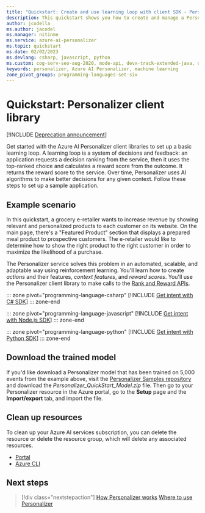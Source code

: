 ```yaml
---
title: "Quickstart: Create and use learning loop with client SDK - Personalizer"
description: This quickstart shows you how to create and manage a Personalizer learning loop using the client library.
author: jcodella
ms.author: jacodel
ms.manager: nitinme
ms.service: azure-ai-personalizer
ms.topic: quickstart
ms.date: 02/02/2023
ms.devlang: csharp, javascript, python
ms.custom: cog-serv-seo-aug-2020, mode-api, devx-track-extended-java, devx-track-js, devx-track-python
keywords: personalizer, Azure AI Personalizer, machine learning
zone_pivot_groups: programming-languages-set-six
---
```


# Quickstart: Personalizer client library

[!INCLUDE [Deprecation announcement](/includes/deprecation.md)]

Get started with the Azure AI Personalizer client libraries to set up a basic learning loop. A learning loop is a system of decisions and feedback: an application requests a decision ranking from the service, then it uses the top-ranked choice and calculates a reward score from the outcome. It returns the reward score to the service. Over time, Personalizer uses AI algorithms to  make better decisions for any given context. Follow these steps to set up a sample application.

## Example scenario

In this quickstart, a grocery e-retailer wants to increase revenue by showing relevant and personalized products to each customer on its website. On the main page, there's a "Featured Product" section that displays a prepared meal product to prospective customers. The e-retailer would like to determine how to show the right product to the right customer in order to maximize the likelihood of a purchase.

The Personalizer service solves this problem in an automated, scalable, and adaptable way using reinforcement learning. You'll learn how to create _actions_ and their features, _context features_, and _reward scores_. You'll use the Personalizer client library to make calls to the [Rank and Reward APIs](what-is-personalizer.md#rank-and-reward-apis).

::: zone pivot="programming-language-csharp"
[!INCLUDE [Get intent with C# SDK](./includes/quickstart-sdk-csharp.md)]
::: zone-end

::: zone pivot="programming-language-javascript"
[!INCLUDE [Get intent with Node.js SDK](./includes/quickstart-sdk-nodejs.md)]
::: zone-end

::: zone pivot="programming-language-python"
[!INCLUDE [Get intent with Python SDK](./includes/quickstart-sdk-python.md)]
::: zone-end

## Download the trained model

If you'd like download a Personalizer model that has been trained on 5,000 events from the example above, visit the [Personalizer Samples repository](https://github.com/Azure-Samples/cognitive-services-personalizer-samples/tree/master/quickstarts) and download the _Personalizer_QuickStart_Model.zip_ file. Then go to your Personalizer resource in the Azure portal, go to the **Setup** page and the **Import/export** tab, and import the file.

## Clean up resources

To clean up your Azure AI services subscription, you can delete the resource or delete the resource group, which will delete any associated resources.

* [Portal](../multi-service-resource.md?pivots=azportal#clean-up-resources)
* [Azure CLI](../multi-service-resource.md?pivots=azcli#clean-up-resources)

## Next steps

> [!div class="nextstepaction"]
> [How Personalizer works](how-personalizer-works.md)
> [Where to use Personalizer](where-can-you-use-personalizer.md)
